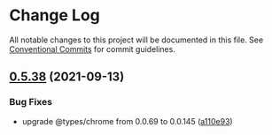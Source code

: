 # Change Log

All notable changes to this project will be documented in this file.
See [Conventional Commits](https://conventionalcommits.org) for commit guidelines.

## [0.5.38](https://github.com/ringcentral/testring/compare/v0.5.37...v0.5.38) (2021-09-13)


### Bug Fixes

* upgrade @types/chrome from 0.0.69 to 0.0.145 ([a110e93](https://github.com/ringcentral/testring/commit/a110e938e304dd953245ee285ec3da8d95b65d37))
